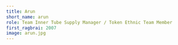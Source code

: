 ```yaml
---
title: Arun
short_name: arun
role: Team Inner Tube Supply Manager / Token Ethnic Team Member
first_ragbrai: 2007
image: arun.jpg
---
```

